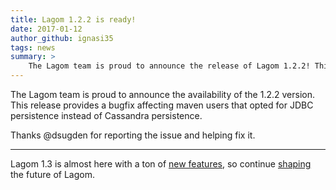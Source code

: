 ```yaml
---
title: Lagom 1.2.2 is ready!
date: 2017-01-12
author_github: ignasi35
tags: news
summary: >
    The Lagom team is proud to announce the release of Lagom 1.2.2! This is a bugfix  release.
---
```


The Lagom team is proud to announce the availability of the 1.2.2 version. This release provides a bugfix affecting maven users that opted for JDBC persistence instead of Cassandra persistence.

Thanks @dsugden for reporting the issue and helping fix it.

---

Lagom 1.3 is almost here with a ton of [new features](https://github.com/lagom/lagom/milestone/4), so continue [shaping](/get-involved.html) the future of Lagom.
